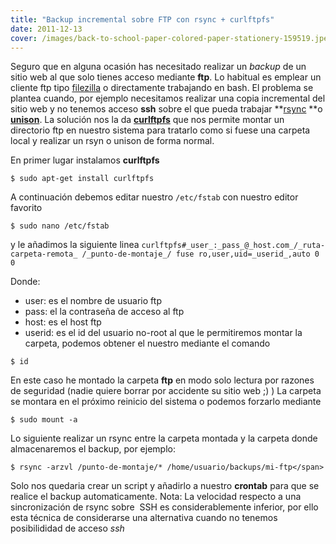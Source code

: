 ```yaml
---
title: "Backup incremental sobre FTP con rsync + curlftpfs"
date: 2011-12-13
cover: /images/back-to-school-paper-colored-paper-stationery-159519.jpeg
---
```

Seguro que en alguna ocasión has necesitado realizar un _backup_ de un sitio web al que solo tienes acceso mediante **ftp**. Lo habitual es emplear un cliente ftp tipo [filezilla](http://filezilla-project.org/) o directamente trabajando en bash. El problema se plantea cuando, por ejemplo necesitamos realizar una copia incremental del sitio web y no tenemos acceso **ssh** sobre el que pueda trabajar **[rsync](http://es.wikipedia.org/wiki/Rsync) **o **[unison](http://www.cis.upenn.edu/~bcpierce/unison/)**. La solución nos la da **[curlftpfs](http://curlftpfs.sourceforge.net/)** que nos permite montar un directorio ftp en nuestro sistema para tratarlo como si fuese una carpeta local y realizar un rsyn o unison de forma normal.

En primer lugar instalamos **curlftpfs** 
```
$ sudo apt-get install curlftpfs
```

A continuación debemos editar nuestro `/etc/fstab` con nuestro editor favorito 
```
$ sudo nano /etc/fstab
```
y le añadimos la siguiente linea `curlftpfs#_user_:_pass_@_host.com_/_ruta-carpeta-remota_ /_punto-de-montaje_/ fuse ro,user,uid=_userid_,auto 0 0`
 
Donde:

*   user: es el nombre de usuario ftp
*   pass: el la contraseña de acceso al ftp
*   host: es el host ftp
*   userid: es el id del usuario no-root al que le permitiremos montar la carpeta, podemos obtener el nuestro mediante el comando

```
$ id
```

En este caso he montado la carpeta **ftp** en modo solo lectura por razones de seguridad (nadie quiere borrar por accidente su sitio web ;) ) La carpeta se montara en el próximo reinicio del sistema o podemos forzarlo mediante 

```
$ sudo mount -a
```
 
Lo siguiente realizar un rsync entre la carpeta montada y la carpeta donde almacenaremos el backup, por ejemplo: 

```
$ rsync -arzvl /punto-de-montaje/* /home/usuario/backups/mi-ftp</span>
```
Solo nos quedaria crear un script y añadirlo a nuestro **crontab** para que se realice el backup automaticamente. Nota: La velocidad respecto a una sincronización de rsync sobre  SSH es considerablemente inferior, por ello esta técnica de considerarse una alternativa cuando no tenemos posibilididad de acceso _ssh_
